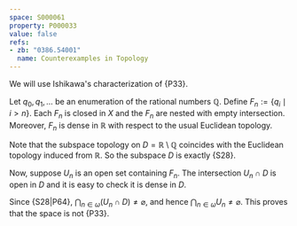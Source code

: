 ```yaml
---
space: S000061
property: P000033
value: false
refs:
- zb: "0386.54001"
  name: Counterexamples in Topology
---
```


We will use Ishikawa's characterization of {P33}.

Let $q_0, q_1, \dots$ be an enumeration of the rational numbers $\mathbb Q$.
Define $F_n := \{ q_i \mid i > n \}$.
Each $F_n$ is closed in $X$ and the $F_n$ are nested with empty intersection.
Moreover, $F_n$ is dense in $\mathbb R$ with respect to the usual Euclidean topology.

Note that the subspace topology on $D=\mathbb R\setminus\mathbb Q$ coincides with the Euclidean topology induced from $\mathbb R$.
So the subspace $D$ is exactly {S28}.

Now, suppose $U_n$ is an open set containing $F_n$.
The intersection $U_n \cap D$ is open in $D$ and it is easy to check it is dense in $D$.


Since {S28|P64}, $\bigcap_{n \in \omega} (U_n \cap D)\ne\varnothing$,
and hence $\bigcap_{n \in \omega}U_n\ne\varnothing$.
This proves that the space is not {P33}.
